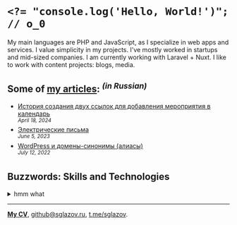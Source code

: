 # `<?= "console.log('Hello, World!')"; // o_0`
My main languages are PHP and JavaScript, as I specialize in web apps and services. I value simplicity in my projects. I've mostly worked in startups and mid-sized companies. I am currently working with Laravel + Nuxt. I like to work with content projects: blogs, media.

## Some of [my articles](https://sglazov.ru/notes/): <sup>_(in Russian)_</sup>

* [История создания двух ссылок для добавления мероприятия в календарь](https://sglazov.ru/notes/add-to-calendar/) <br />
<sup>_April 18, 2024_</sup>
* [Электрические письма](https://sglazov.ru/notes/emails/) <br />
<sup>_June 5, 2023_</sup>
* [WordPress и домены-синонимы (алиасы)](https://sglazov.ru/notes/wordpress-domains/) <br />
<sup>_July 12, 2022_</sup>


## Buzzwords: Skills and Technologies
<details>
  <summary>hmm what</summary>

  Figma, Eleventy (11ty), Tinkoff API, Eloquent ORM, Grunt, CSS, Laravel Nova, Accessibility (a11y), JavaScript, phpMyAdmin, Nunjucks, Bitbucket, SEO, Docker, Shell, Less, CloudPayments API, GitHub, ispmanager, Shop-Script, Pug (Jade), Cypress, Vue, Sketch, Gulp, Markdown, HTML, MySQL, webpack, Apache, styled-components, Blade, Stylus, React, Deployer.php, Tailwind, jQuery, PostCSS, Nuxt, Livewire, PHP, Photoshop, Makefile, HTTPie, БЭМ, TimeWeb, Git, Bootstrap, Composer, GitLab, Nginx, Vite, MAMP, Flarum, SCSS, WordPress, Zeplin, Reg.ru, SVG, GitHub Actions, Laravel.
</details>

----
[**My CV**](https://sglazov.ru/cv/), [github@sglazov.ru](mailto:github@sglazov.ru), [t.me/sglazov](https://t.me/sglazov).
